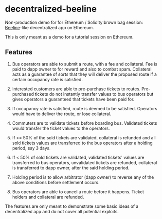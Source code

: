 # decentralized-beeline
Non-production demo for for Ethereum / Solidity brown bag session: [Beeline](https://www.beeline.sg/)-like decentralized app on Ethereum.

This is only meant as a demo for a tutorial session on Ethereum.

## Features

1. Bus operators are able to submit a route, with a fee and collateral. Fee is paid to dapp owner to for reward and also to combat spam. Collateral acts as a guarantee of sorts that they will deliver the proposed route if a certain occupancy rate is satisfied.

2. Interested customers are able to pre-purchase tickets to routes. Pre-purchased tickets do not instantly transfer values to bus operators but gives operators a guaranteed that tickets have been paid for.

3. If occupancy rate is satisfied, route is deemed to be satisfied. Operators would have to deliver the route, or lose collateral.

4. Commuters are to validate tickets before boarding bus. Validated tickets would transfer the ticket values to the operators.

5. If >= 50% of the sold tickets are validated, collateral is refunded and all sold tickets values are transferred to the bus operators after a holding period, say 3 days.

6. If < 50% of sold tickets are validated, validated tickets' values are transferred to bus operators, unvalidated tickets are refunded, collateral is transferred to dapp owner, after the said holding period.

7. Holding period is to allow arbitrator (dapp owner) to reverse any of the above conditions before settlement occurs.

8. Bus operators are able to cancel a route before it happens. Ticket holders and collateral are refunded.

The features are only meant to demonstrate some basic ideas of a decentralized app and do not cover all potential exploits.

